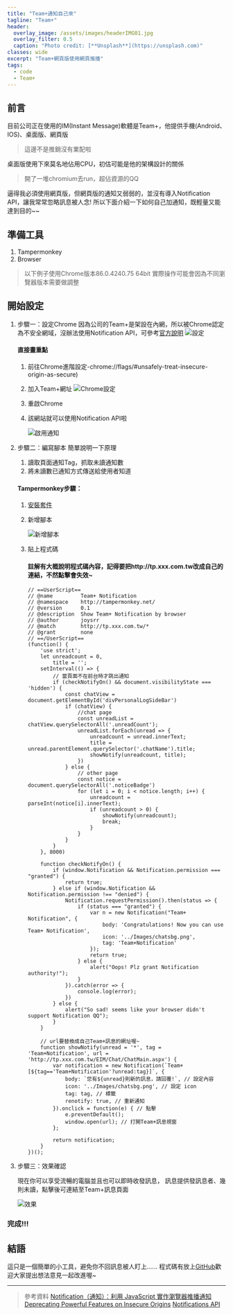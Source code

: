 ```yaml
---
title: "Team+通知自己來"
tagline: "Team+"
header:
  overlay_image: /assets/images/headerIMG01.jpg
  overlay_filter: 0.5
  caption: "Photo credit: [**Unsplash**](https://unsplash.com)"
classes: wide
excerpt: "Team+網頁版使用網頁推播"
tags:
  - code
  - Team+
---
```


## 前言
目前公司正在使用的IM(Instant Message)軟體是Team+，他提供手機(Android、IOS)、桌面版、網頁版
> 這邊不是推銷沒有業配啦

桌面版使用下來莫名地佔用CPU，初估可能是他的架構設計的關係
> 開了一堆chromium去run，超佔資源的QQ

逼得我必須使用網頁版，但網頁版的通知又弱弱的，並沒有導入Notification API，讓我常常忽略訊息被人念!
所以下面介紹一下如何自己加通知，既輕量又能達到目的~~


## 準備工具
1. Tampermonkey
2. Browser
> 以下例子使用Chrome版本86.0.4240.75 64bit
> 實際操作可能會因為不同瀏覽器版本需要做調整

## 開始設定
1. 步驟一：設定Chrome
因為公司的Team+是架設在內網，所以被Chrome認定為不安全網域，沒辦法使用Notification API，可參考[官方說明](https://sites.google.com/a/chromium.org/dev/Home/chromium-security/deprecating-powerful-features-on-insecure-origins)
![設定](https://i.imgur.com/GCAVSkG.png)
	#### 直接畫重點
   1. 前往Chrome進階設定-chrome://flags/#unsafely-treat-insecure-origin-as-secure)
   2. 加入Team+網址
		![Chrome設定](https://i.imgur.com/kLUhFLg.png)
	3. 重啟Chrome
	4. 該網站就可以使用Notification API啦
	
		![啟用通知](https://i.imgur.com/zzjJ5PG.png)

2. 步驟二：編寫腳本
	簡單說明一下原理
	1. 讀取頁面通知Tag，抓取未讀通知數
	2. 將未讀數已通知方式傳送給使用者知道
	
	#### Tampermonkey步驟：
	
	1. [安裝套件](https://chrome.google.com/webstore/detail/tampermonkey/dhdgffkkebhmkfjojejmpbldmpobfkfo?hl=zh-TW)
	
	2. 新增腳本
	
		![新增腳本](https://i.imgur.com/STbLQiI.png)
	
	3.  貼上程式碼
	
		#### 註解有大概說明程式碼內容，記得要把http://tp.xxx.com.tw改成自己的連結，不然點擊會失效~
		
			// ==UserScript==
			// @name         Team+ Notification
			// @namespace    http://tampermonkey.net/
			// @version      0.1
			// @description  Show Team+ Notification by browser
			// @author       joysrr
			// @match        http://tp.xxx.com.tw/*
			// @grant        none
			// ==/UserScript==
			(function() {
			    'use strict';
			    let unreadcount = 0,
			        title = '';
			    setInterval(() => {
			        // 當頁面不在前台時才跳出通知
			        if (checkNotifyOn() && document.visibilityState === 'hidden') {
			            const chatView = document.getElementById('divPersonalLogSideBar')
			            if (chatView) {
			                //chat page
			                const unreadList = chatView.querySelectorAll('.unreadCount');
			                unreadList.forEach(unread => {
			                    unreadcount = unread.innerText;
			                    title = unread.parentElement.querySelector('.chatName').title;
			                    showNotify(unreadcount, title);
			                })
			            } else {
			                // other page
			                const notice = document.querySelectorAll('.noticeBadge')
			                for (let i = 0; i < notice.length; i++) {
			                    unreadcount = parseInt(notice[i].innerText);
			                    if (unreadcount > 0) {
			                        showNotify(unreadcount);
			                        break;
			                    }
			                }
			            }
			        }
			    }, 8000)

			    function checkNotifyOn() {
			        if (window.Notification && Notification.permission === "granted") {
			            return true;
			        } else if (window.Notification && Notification.permission !== "denied") {
			            Notification.requestPermission().then(status => {
			                if (status === "granted") {
			                    var n = new Notification("Team+ Notification", {
			                        body: 'Congratulations! Now you can use Team+ Notification',
			                        icon: '../Images/chatsbg.png',
			                        tag: 'Team+Notification'
			                    });
			                    return true;
			                } else {
			                    alert("Oops! Plz grant Notification authority!");
			                }
			            }).catch(error => {
			                console.log(error);
			            })
			        } else {
			            alert("So sad! seems like your browser didn't support Notification QQ");
			        }
			    }

			    // url要替換成自己Team+訊息的網址喔~
			    function showNotify(unread = '*', tag = 'Team+Notification', url = 'http://tp.xxx.com.tw/EIM/Chat/ChatMain.aspx') {
			        var notification = new Notification(`Team+[${tag=='Team+Notification'?unread:tag}]`, {
			            body: `您有${unread}則新的訊息，請回覆!`, // 設定內容
			            icon: '../Images/chatsbg.png', // 設定 icon
			            tag: tag, // 標籤
			            renotify: true, // 重新通知
			        }).onclick = function(e) { // 點擊
			            e.preventDefault();
			            window.open(url); // 打開Team+訊息視窗
			        };

			        return notification;
			    }
			})();
			
3. 步驟三：效果確認

	現在你可以享受流暢的電腦並且也可以即時收發訊息，
	訊息提供發訊息者、幾則未讀，點擊後可連結至Team+訊息頁面

	![效果](https://i.imgur.com/Wo25uBh.png)

### 完成!!!

## 結語
這只是一個簡單的小工具，避免你不回訊息被人盯上......
程式碼有放上[GitHub](https://github.com/joysrr/Teamplus-NotificationWeb)歡迎大家提出想法意見一起改進喔~

-----
> 參考資料
> [Notification（通知）：利用 JavaScript 實作瀏覽器推播通知](https://cythilya.github.io/2017/07/09/notification/#comment-3670533584)
> [Deprecating Powerful Features on Insecure Origins](https://sites.google.com/a/chromium.org/dev/Home/chromium-security/deprecating-powerful-features-on-insecure-origins)
>[Notifications API](https://notifications.spec.whatwg.org/)
<!--stackedit_data:
eyJoaXN0b3J5IjpbMTc3MTcxMzQ4NywtMTQ1Nzc2MTAxOSwxMD
gxMjAyNjEsLTE2MTIzODUwNDEsMTU0Nzk2NzUxMSwtOTMwNjUy
MzA0LDQ4NTQ4NDY3OCwtMTA4MzA2MjMxMCwtMTY2NDQxNTEyOS
wtMTY2ODE2NTc3NiwtMTcxNjA3ODk0MF19
-->